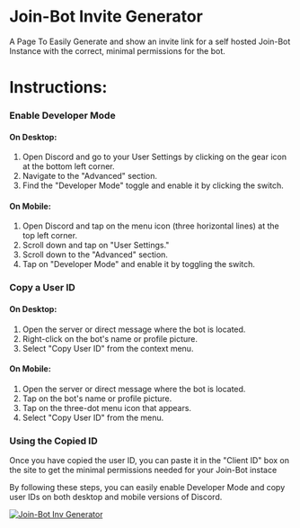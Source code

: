 # Join-Bot Invite Generator
 A Page To Easily Generate and show an invite link for a self hosted Join-Bot Instance with the correct, minimal permissions for the bot.

Instructions:
=============

### Enable Developer Mode

#### On Desktop:
1. Open Discord and go to your User Settings by clicking on the gear icon at the bottom left corner.
2. Navigate to the "Advanced" section.
3. Find the "Developer Mode" toggle and enable it by clicking the switch.

#### On Mobile:
1. Open Discord and tap on the menu icon (three horizontal lines) at the top left corner.
2. Scroll down and tap on "User Settings."
3. Scroll down to the "Advanced" section.
4. Tap on "Developer Mode" and enable it by toggling the switch.

### Copy a User ID

#### On Desktop:
1. Open the server or direct message where the bot is located.
2. Right-click on the bot's name or profile picture.
3. Select "Copy User ID" from the context menu.

#### On Mobile:
1. Open the server or direct message where the bot is located.
2. Tap on the bot's name or profile picture.
3. Tap on the three-dot menu icon that appears.
4. Select "Copy User ID" from the menu.

### Using the Copied ID

Once you have copied the user ID, you can paste it in the "Client ID" box on the site to get the minimal permissions needed for your Join-Bot instace

By following these steps, you can easily enable Developer Mode and copy user IDs on both desktop and mobile versions of Discord.

[![Join-Bot Inv Generator](https://img.shields.io/badge/Join-Bot%20Inv%20Generator-Go%20to%20Site-blue?style=for-the-badge&logo=discord)](https://jbinvite.brbr.xyz/)

